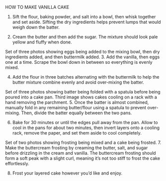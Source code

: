 HOW TO MAKE VANILLA CAKE

1. Sift the flour, baking powder, and salt into a bowl, then whisk together and set aside. Sifting the dry ingredients helps prevent lumps that would weigh down the batter.

2. Cream the butter and then add the sugar. The mixture should look pale yellow and fluffy when done.

Set of three photos showing eggs being added to the mixing bowl, then dry ingredients added, and then buttermilk added.
3. Add the vanilla, then eggs one at a time. Scrape the bowl down in between so everything is evenly mixed.

4. Add the flour in three batches alternating with the buttermilk to help the butter mixture combine evenly and avoid over-mixing the batter. 

Set of three photos showing batter being folded with a spatula before being poured into a cake pan. Third image shows cakes cooling on a rack with a hand removing the parchment.
5. Once the batter is almost combined, manually fold in any remaining butter/flour using a spatula to prevent over-mixing. Then, divide the batter equally between the two pans.

6. Bake for 30 minutes or until the edges pull away from the pan. Allow to cool in the pans for about two minutes, then invert layers onto a cooling rack, remove the paper, and set them aside to cool completely.

Set of two photos showing frosting being mixed and a cake being frosted.
7. Make the buttercream frosting by creaming the butter, salt, and sugar before drizzling in the cream and vanilla. The buttercream frosting should form a soft peak with a slight curl, meaning it’s not too stiff to frost the cake effortlessly.

8. Frost your layered cake however you’d like and enjoy.